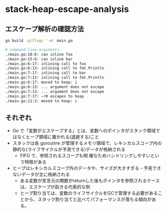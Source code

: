 # stack-heap-escape-analysis

## エスケープ解析の確認方法
```sh
go build -gcflags '-m' main.go

# command-line-arguments
./main.go:10:6: can inline foo
./main.go:15:6: can inline bar
./main.go:6:17: inlining call to foo
./main.go:6:13: inlining call to fmt.Println
./main.go:7:17: inlining call to bar
./main.go:7:13: inlining call to fmt.Println
./main.go:6:17: moved to heap: i
./main.go:6:13: ... argument does not escape
./main.go:7:13: ... argument does not escape
./main.go:7:17: ~r0 escapes to heap
./main.go:11:2: moved to heap: i
```

## それぞれ
- Go で「変数がエスケープする」とは、変数へのポインタがスタック領域ではなくヒープ領域に置かれる(退避する)こと
- スタックは各 goroutine が管理するメモリ領域で、レキシカルスコープ内の静的な(ライフサイクルが予測できる)データが格納される
  - FIFO で、参照されるスコープも明 確なためハンドリングしやすいという特徴がある
- ヒープはレキシカルスコープ外のデータや、サイズが大きすぎる・予見できないデータが主に格納される
  - ある変数が宣言元の関数がreturnした後もポインタを参照されるケースは、エスケープが起きる代表的な例
  - ヒープ割り当ては、変数のライフサイクルをGCで管理する必要があることから、スタック割り当てと比べてパフォーマンスが落ちる傾向がある。
